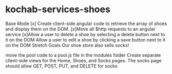 # kochab-services-shoes

Base Mode
[x] Create client-side angular code to retrieve the array of shoes and display them on the DOM.
[x]Move all $http requests to an angular service
[x]Allow a user to delete a shoe by selecting a delete button next to it on the DOM
Allow a user to edit a shoe by clicking a save button next to it on the DOM
Stretch Goals
Our shoe store also sells socks!

move the pool code to a pool.js file in the modules folder
Create separate client-side views for the Home, Shoes, and Socks pages.
The socks page should allow GET, POST, PUT, and DELETE for socks